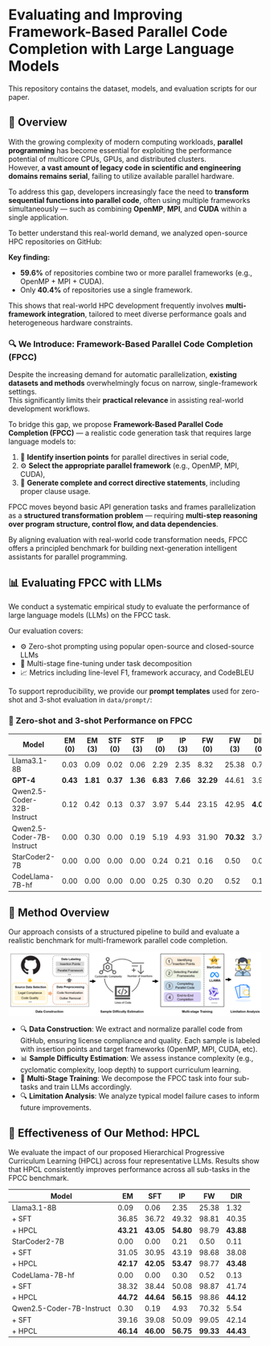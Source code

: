 # Evaluating and Improving Framework-Based Parallel Code Completion with Large Language Models

This repository contains the dataset, models, and evaluation scripts for our paper.


## 🧩 Overview

With the growing complexity of modern computing workloads, **parallel programming** has become essential for exploiting the performance potential of multicore CPUs, GPUs, and distributed clusters.  
However, **a vast amount of legacy code in scientific and engineering domains remains serial**, failing to utilize available parallel hardware.

To address this gap, developers increasingly face the need to **transform sequential functions into parallel code**, often using multiple frameworks simultaneously — such as combining **OpenMP**, **MPI**, and **CUDA** within a single application.

To better understand this real-world demand, we analyzed open-source HPC repositories on GitHub:


**Key finding:**

- **59.6%** of repositories combine two or more parallel frameworks (e.g., OpenMP + MPI + CUDA).
- Only **40.4%** of repositories use a single framework.

This shows that real-world HPC development frequently involves **multi-framework integration**, tailored to meet diverse performance goals and heterogeneous hardware constraints.



### 🔍 We Introduce: Framework-Based Parallel Code Completion (FPCC)

Despite the increasing demand for automatic parallelization, **existing datasets and methods** overwhelmingly focus on narrow, single-framework settings.  
This significantly limits their **practical relevance** in assisting real-world development workflows.

To bridge this gap, we propose **Framework-Based Parallel Code Completion (FPCC)** — a realistic code generation task that requires large language models to:

1. 🧠 **Identify insertion points** for parallel directives in serial code,  
2. ⚙️ **Select the appropriate parallel framework** (e.g., OpenMP, MPI, CUDA),  
3. 🧾 **Generate complete and correct directive statements**, including proper clause usage.


FPCC moves beyond basic API generation tasks and frames parallelization as a **structured transformation problem** — requiring **multi-step reasoning over program structure, control flow, and data dependencies**.

By aligning evaluation with real-world code transformation needs, FPCC offers a principled benchmark for building next-generation intelligent assistants for parallel programming.



## 📊 Evaluating FPCC with LLMs

We conduct a systematic empirical study to evaluate the performance of large language models (LLMs) on the FPCC task.

Our evaluation covers:
- ⚙️ Zero-shot prompting using popular open-source and closed-source LLMs
- 🧪 Multi-stage fine-tuning under task decomposition
- 📈 Metrics including line-level F1, framework accuracy, and CodeBLEU

To support reproducibility, we provide our **prompt templates** used for zero-shot and 3-shot evaluation in `data/prompt/`:

### 🧾  Zero-shot and 3-shot Performance on FPCC

| Model                        | EM (0) | EM (3) | STF (0) | STF (3) | IP (0) | IP (3) | FW (0) | FW (3) | DIR (0) | DIR (3) |
|-----------------------------|--------|--------|---------|---------|--------|--------|--------|--------|---------|---------|
| Llama3.1-8B                 | 0.03   | 0.09   | 0.02    | 0.06    | 2.29   | 2.35   | 8.32   | 25.38  | 0.76    | 1.32    |
| **GPT-4**                   | **0.43** | **1.81** | **0.37**  | **1.36**  | **6.83** | **7.66** | **32.29** | 44.61 |3.97  | **5.87**  |
| Qwen2.5-Coder-32B-Instruct  | 0.12   | 0.42   | 0.13    | 0.37    | 3.97   | 5.44   | 23.15  | 42.95  | **4.02**    | 5.27    |
| Qwen2.5-Coder-7B-Instruct   | 0.00   | 0.30   | 0.00    | 0.19    | 5.19   | 4.93   | 31.90  | **70.32**  | 3.73    | 5.54    |
| StarCoder2-7B               | 0.00   | 0.00   | 0.00    | 0.00    | 0.24   | 0.21   | 0.16   | 0.50   | 0.09    | 0.11    |
| CodeLlama-7B-hf             | 0.00   | 0.00   | 0.00    | 0.00    | 0.25   | 0.30   | 0.20   | 0.52   | 0.10    | 0.13    |




## 🧪 Method Overview

Our approach consists of a structured pipeline to build and evaluate a realistic benchmark for multi-framework parallel code completion.

<p align="center">
  <img src="images/overview.jpg" alt="Method Overview" width="850"/>
</p>

- 🔍 **Data Construction**: We extract and normalize parallel code from GitHub, ensuring license compliance and quality. Each sample is labeled with insertion points and target frameworks (OpenMP, MPI, CUDA, etc).
- 📊 **Sample Difficulty Estimation**: We assess instance complexity (e.g., cyclomatic complexity, loop depth) to support curriculum learning.
- 🧠 **Multi-Stage Training**: We decompose the FPCC task into four sub-tasks and train LLMs accordingly.
- 🔍 **Limitation Analysis**: We analyze typical model failure cases to inform future improvements.


## 🚀 Effectiveness of Our Method: HPCL

We evaluate the impact of our proposed Hierarchical Progressive Curriculum Learning (HPCL) across four representative LLMs.
Results show that HPCL consistently improves performance across all sub-tasks in the FPCC benchmark.

| Model                       | EM     | SFT    | IP     | FW     | DIR    |
|----------------------------|--------|--------|--------|--------|--------|
| Llama3.1-8B                | 0.09   | 0.06   | 2.35   | 25.38  | 1.32   |
| + SFT                     | 36.85  | 36.72  | 49.32  | 98.81  | 40.35  |
| + HPCL                    | **43.21**  | **43.05**  | **54.80**  | 98.79  | **43.88**  |
| StarCoder2-7B             | 0.00   | 0.00   | 0.21   | 0.50   | 0.11   |
| + SFT                     | 31.05  | 30.95  | 43.19  | 98.68  | 38.08  |
| + HPCL                    | **42.17**  | **42.05**  | **53.47**  | 98.77  | **43.48**  |
| CodeLlama-7B-hf           | 0.00   | 0.00   | 0.30   | 0.52   | 0.13   |
| + SFT                     | 38.32  | 38.44  | 50.08  | 98.87  | 41.74  |
| + HPCL                    | **44.72**  | **44.64**  | **56.15**  | 98.86  | **44.12**  |
| Qwen2.5-Coder-7B-Instruct | 0.30   | 0.19   | 4.93   | 70.32  | 5.54   |
| + SFT                     | 39.16  | 39.08  | 50.09  | 99.05  | 42.14  |
| + HPCL                    | **46.14**  | **46.00**  | **56.75**  | **99.33**  | **44.43**  |











